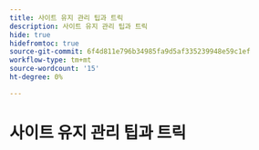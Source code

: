 ```yaml
---
title: 사이트 유지 관리 팁과 트릭
description: 사이트 유지 관리 팁과 트릭
hide: true
hidefromtoc: true
source-git-commit: 6f4d811e796b34985fa9d5af335239948e59c1ef
workflow-type: tm+mt
source-wordcount: '15'
ht-degree: 0%

---
```



# 사이트 유지 관리 팁과 트릭
